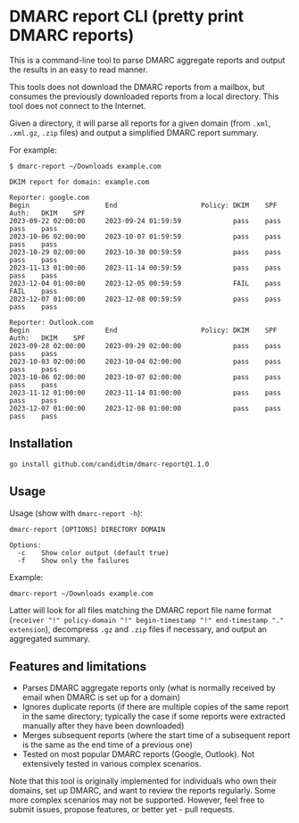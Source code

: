 # DMARC report CLI (pretty print DMARC reports)

This is a command-line tool to parse DMARC aggregate reports and output the
results in an easy to read manner.

This tools does not download the DMARC reports from a mailbox, but consumes the
previously downloaded reports from a local directory. This tool does not
connect to the Internet.

Given a directory, it will parse all reports for a given domain (from `.xml`,
`.xml.gz`, `.zip` files) and output a simplified DMARC report summary.

For example:

    $ dmarc-report ~/Downloads example.com

    DKIM report for domain: example.com

    Reporter: google.com
    Begin                   End                     Policy: DKIM    SPF     Auth:   DKIM    SPF
    2023-09-22 02:00:00     2023-09-24 01:59:59             pass    pass            pass    pass
    2023-10-06 02:00:00     2023-10-07 01:59:59             pass    pass            pass    pass
    2023-10-29 02:00:00     2023-10-30 00:59:59             pass    pass            pass    pass
    2023-11-13 01:00:00     2023-11-14 00:59:59             pass    pass            pass    pass
    2023-12-04 01:00:00     2023-12-05 00:59:59             FAIL    pass            FAIL    pass
    2023-12-07 01:00:00     2023-12-08 00:59:59             pass    pass            pass    pass

    Reporter: Outlook.com
    Begin                   End                     Policy: DKIM    SPF     Auth:   DKIM    SPF
    2023-09-28 02:00:00     2023-09-29 02:00:00             pass    pass            pass    pass
    2023-10-03 02:00:00     2023-10-04 02:00:00             pass    pass            pass    pass
    2023-10-06 02:00:00     2023-10-07 02:00:00             pass    pass            pass    pass
    2023-11-12 01:00:00     2023-11-14 01:00:00             pass    pass            pass    pass
    2023-12-07 01:00:00     2023-12-08 01:00:00             pass    pass            pass    pass

## Installation

    go install github.com/candidtim/dmarc-report@1.1.0

## Usage

Usage (show with `dmarc-report -h`):

    dmarc-report [OPTIONS] DIRECTORY DOMAIN

    Options:
      -c    Show color output (default true)
      -f    Show only the failures

Example:

    dmarc-report ~/Downloads example.com

Latter will look for all files matching the DMARC report file name format
(`receiver "!" policy-domain "!" begin-timestamp "!" end-timestamp "." extension`),
decompress `.gz` and `.zip` files if necessary, and output an aggregated
summary.

## Features and limitations

 - Parses DMARC aggregate reports only (what is normally received by email when
   DMARC is set up for a domain)
 - Ignores duplicate reports (if there are multiple copies of the same report
   in the same directory; typically the case if some reports were extracted
   manually after they have been downloaded)
 - Merges subsequent reports (where the start time of a subsequent report is
   the same as the end time of a previous one)
 - Tested on most popular DMARC reports (Google, Outlook). Not extensively
   tested in various complex scenarios.

Note that this tool is originally implemented for individuals who own their domains,
set up DMARC, and want to review the reports regularly. Some more complex
scenarios may not be supported. However, feel free to submit issues, propose
features, or better yet - pull requests.
